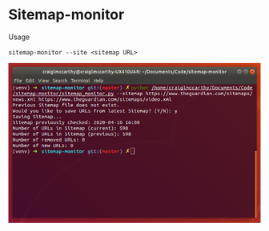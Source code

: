 # Sitemap-monitor

Usage
```
sitemap-monitor --site <sitemap URL>
```

![Sitemap-monitor screenshot](/images/sitemap-monitor1.png)

